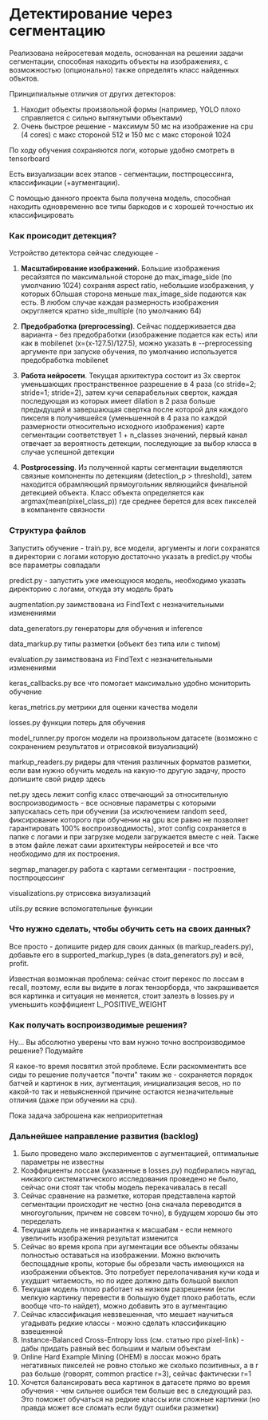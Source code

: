 # Детектирование через сегментацию

Реализована нейросетевая модель, основанная на решении задачи сегментации, 
способная находить объекты на изображениях, с возможностью
(опционально) также определять класс найденных объктов.

Принципиальные отличия от других детекторов:
1. Находит объекты произвольной формы (например, YOLO плохо справляется с сильно вытянутыми объектами)
2. Очень быстрое решение - максимум 50 мс на изображение на cpu (4 cores) с макс стороной 512 
и 150 мс с макс стороной 1024

По ходу обучения сохраняются логи, которые удобно смотреть в tensorboard

Есть визуализации всех этапов - сегментации, постпроцессинга, классификации (+аугментации).

С помощью данного проекта была получена модель, способная находить одновременно все типы баркодов
и с хорошей точностью их классифицировать

### Как происодит детекция?

Устройство детектора сейчас следующее - 
1. **Масштабирование изображений.**
Большие изображения ресайзятся по максимальной стороне до max_image_side (по умолчанию 1024) 
сохраняя aspect ratio, 
небольшие изображения, у которых бОльшая сторона меньше max_image_side подаются как есть. 
В любом случае каждая размерность изображения округляется кратно side_multiple (по умолчанию 64)

2. **Предобработка (preprocessing)**. Сейчас поддерживается два варианта - без предобработки 
(изображение подается как есть) или как в mobilenet (x=(x-127.5)/127.5), можно указать в 
--preprocessing аргументе при запуске обучения, по умолчанию используется предобработка mobilenet

3. **Работа нейросети**. Текущая архитектура состоит из 3х сверток 
уменьшающих пространственное разрешение в 4 раза (со stride=2; stride=1; stride=2), 
затем кучи сепарабельных сверток, каждая последующая из которых имеет dilation в 2 раза 
больше предыдущей и завершающая свертка после которой для каждого пикселя
в получившейся (уменьшенной в 4 раза по каждой размерности относительно исходного изображения)
карте сегментации соответствует 1 + n_classes значений, первый канал отвечает за вероятность детекции,
последующие за выбор класса в случае успешной детекции

4. **Postprocessing**. Из полученной карты сегментации выделяются связные компоненты
по детекциям (detection_p > threshold), затем находится обрамляющий прямоугольник являющийся 
финальной детекцией объекта. Класс объекта определяется как argmax(mean(pixel_class_p)) где среднее
берется для всех пикселей в компаненте связности
 
 
### Структура файлов

Запустить обучение - train.py, все модели, аргументы и логи сохранятся в директории с логами
которую достаточно указать в predict.py чтобы все параметры совпадали

predict.py - запустить уже имеющуюся модель, необходимо указать директорию с логами, 
откуда эту модель брать

augmentation.py заимствована из FindText с незначительными изменениями

data_generators.py генераторы для обучения и inference

data_markup.py типы разметки (объект без типа или с типом)

evaluation.py заимствована из FindText с незначительными изменениями

keras_callbacks.py все что помогает максимально удобно мониторить обучение

keras_metrics.py метрики для оценки качества модели

losses.py функции потерь для обучения

model_runner.py прогон модели на произвольном датасете 
(возможно с сохранением результатов и отрисовкой визуализаций)

markup_readers.py ридеры для чтения различных форматов разметки,
если вам нужно обучить модель на какую-то другую задачу,
просто допишите свой ридер здесь

net.py здесь лежит config класс отвечающий за относительную воспроизводимость -
все основные параметры с которыми запускалась сеть при обучении (за исключением random seed, 
фиксирование которого при обучении на gpu все равно не позволяет гарантировать 100% воспроизводимость),
этот config сохраняется в папке с логами и при загрузке модели загружается вместе с ней.
Также в этом файле лежат сами архитектуры нейросетей и все что необходимо для их построения.

segmap_manager.py работа с картами сегментации - построение, постпроцессинг

visualizations.py отрисовка визуализаций

utils.py всякие вспомогательные функции

### Что нужно сделать, чтобы обучить сеть на своих данных?

Все просто - допишите ридер для своих данных (в markup_readers.py),
добавьте его в supported_markup_types (в data_generators.py) и всё, profit.

Известная возможная проблема: сейчас стоит перекос по лоссам в recall, поэтому, если
вы видите в логах тензорборда, что закрашивается вся картинка и ситуация не меняется,
стоит залезть в losses.py и уменьшить коэффициент L_POSITIVE_WEIGHT

### Как получать воспроизводимые решения?

Ну... Вы абсолютно уверены что вам нужно точно воспроизводимое 
решение? Подумайте

Я какое-то время посвятил этой проблеме. Если
раскомментить все сиды то решение получается "почти" таким же - 
сохраняется порядок батчей и картинок в них, аугментация, 
инициализация весов,
но по какой-то так и невыясненной причине остаются незначительные 
отличия (даже при обучении на cpu). 

Пока задача заброшена как неприоритетная

### Дальнейшее направление развития (backlog)

1. Было проведено мало экспериментов с аугментацией, оптимальные параметры не известны
2. Коэффициенты лоссам (указанные в losses.py) подбирались наугад, 
никакого систематического исследования проведено не было, 
сейчас они стоят так чтобы модель перекачивалась в recall
3. Сейчас сравнение на разметке, которая представлена картой сегментации 
происходит не честно (она сначала переводится в многоугольник, причем не совсем точно), 
в будущем хорошо бы это переделать
4. Текущая модель не инвариантна к масшабам - если немного увеличить изображения результат изменится
5. Сейчас во время кропа при аугментации все объекты обязаны полностью оставаться на изображении. 
Можно включить беспощадные кропы, которые бы обрезали часть имеющихся на изображении объектов.
Это потребует перелопачивания кучи кода и ухудшит читаемость, но по идее должно дать большой выхлоп
6. Текущая модель плохо работает на низком разрешении (если мелкую картинку перевести в большую будет
плохо работать, если вообще что-то найдет), можно добавить это в аугментацию
7. Сейчас классификация невзвешенная, что мешает научиться угадывать редкие классы - 
можно сделать классификацию взвешенной
8. Instance-Balanced Cross-Entropy loss (см. статью про pixel-link) - дабы придать равный вес 
большим и малым объектам
9. Online Hard Example Mining (OHEM) в лоссах можно брать негативных пикселей не ровно столько же
сколько позитивных, а в r раз больше (говорят, common practice r=3), сейчас фактически r=1
10. Хочется балансировать веса картинок в датасете прямо во время
обучения - чем сильнее ошибся тем больше вес в следующий раз. Это
поможет обучаться на редкие классы или сложные картинки (но правда
может все сломать если будут ошибки разметки)